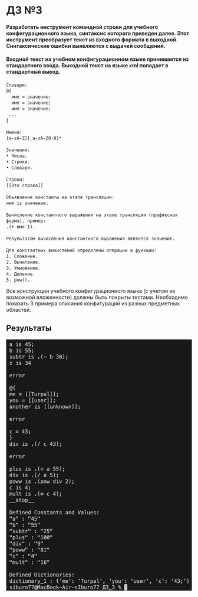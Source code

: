 # ДЗ №3
#### Разработать инструмент командной строки для учебного конфигурационного языка, синтаксис которого приведен далее. Этот инструмент преобразует текст из входного формата в выходной. Синтаксические ошибки выявляются с выдачей сообщений.
#### Входной текст на учебном конфигурационном языке принимается из стандартного ввода. Выходной текст на языке xml попадает в стандартный вывод.

```
Словари:
@{
  имя = значение;
  имя = значение;
  имя = значение;
 ...
}

Имена:
[a-zA-Z][_a-zA-Z0-9]*

Значения:
• Числа.
• Строки.
• Словари.

Строки:
[[Это строка]]

Объявление константы на этапе трансляции:
имя is значение;

Вычисление константного выражения на этапе трансляции (префиксная форма), пример:
.(+ имя 1).

Результатом вычисления константного выражения является значение.

Для константных вычислений определены операции и функции:
1. Сложение.
2. Вычитание.
3. Умножение.
4. Деление.
5. pow().
```

Все конструкции учебного конфигурационного языка (с учетом их возможной вложенности) должны быть покрыты тестами. Необходимо показать 3 примера описания конфигураций из разных предметных областей.

## Результаты

![image.png](image.png)